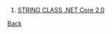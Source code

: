 1. [STRING CLASS .NET Core 2.0](https://docs.microsoft.com/en-gb/dotnet/api/system.string?view=netcore-2.0)

[Back](../../tree/c%23)
